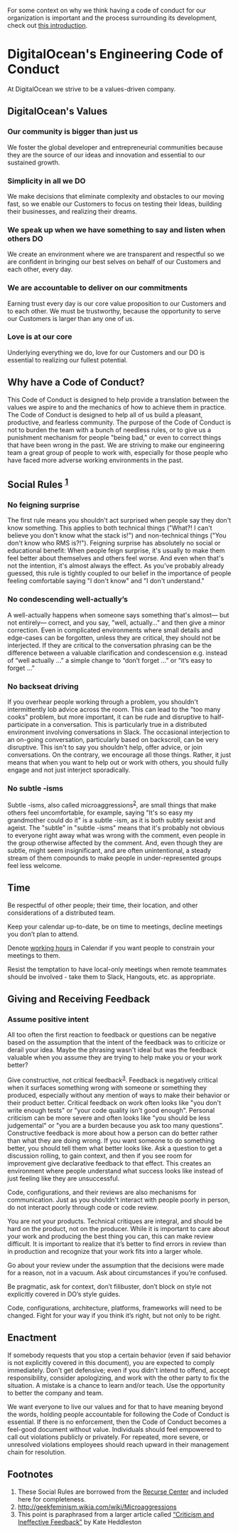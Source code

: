For some context on why we think having a code of conduct for our organization is important and the process surrounding its development, check out [this introduction](./introduction.md).

# DigitalOcean's Engineering Code of Conduct

At DigitalOcean we strive to be a values-driven company.

## DigitalOcean's Values

### Our **community** is bigger than just us
We foster the global developer and entrepreneurial communities because they are the source of our ideas and innovation and essential to our sustained growth.<br>

### **Simplicity** in all we DO

We make decisions that eliminate complexity and obstacles to our moving fast, so we enable our Customers to focus on testing their Ideas, building their businesses, and realizing their dreams.<br>

### We **speak up** when we have something to say and **listen** when others DO

We create an environment where we are transparent and respectful so we are confident in bringing our best selves on behalf of our Customers and each other, every day.<br>

### We are **accountable** to deliver on our commitments

Earning trust every day is our core value proposition to our Customers and to each other. We must be trustworthy, because the opportunity to serve our Customers is larger than any one of us.<br>

### **Love** is at our core

Underlying everything we do, love for our Customers
and our DO is essential to realizing our fullest potential.<br>

## Why have a Code of Conduct?
This Code of Conduct is designed to help provide a translation between the values we aspire to and the mechanics of how to achieve them in practice. The Code of Conduct is designed to help all of us build a pleasant, productive, and fearless community. The purpose of the Code of Conduct is not to burden the team with a bunch of needless rules, or to give us a punishment mechanism for people "being bad," or even to correct things that have been wrong in the past. We are striving to make our engineering team a great group of people to work with, especially for those people who have faced more adverse working environments in the past.

## Social Rules <sup>[1](#footnotes)</sup>

### No feigning surprise
The first rule means you shouldn't act surprised when people say they don't know something. This applies to both technical things ("What?! I can't believe you don't know what the stack is!") and non-technical things ("You don't know who RMS is?!"). Feigning surprise has absolutely no social or educational benefit: When people feign surprise, it's usually to make them feel better about themselves and others feel worse. And even when that's not the intention, it's almost always the effect. As you've probably already guessed, this rule is tightly coupled to our belief in the importance of people feeling comfortable saying "I don't know" and "I don't understand."

### No condescending well-actually’s
A well-actually happens when someone says something that's almost— but not entirely— correct, and you say, "well, actually…" and then give a minor correction. Even in complicated environments where small details and edge-cases can be forgotten, unless they are critical, they should not be interjected. If they are critical to the conversation phrasing can be the difference between a valuable clarification and condescension e.g. instead of “well actually …” a simple change to “don’t forget …” or “it’s easy to forget …”

### No backseat driving
If you overhear people working through a problem, you shouldn't intermittently lob advice across the room. This can lead to the "too many cooks" problem, but more important, it can be rude and disruptive to half-participate in a conversation. This is particularly true in a distributed environment involving conversations in Slack. The occasional interjection to an on-going conversation, particularly based on backscroll, can be very disruptive. This isn't to say you shouldn't help, offer advice, or join conversations. On the contrary, we encourage all those things. Rather, it just means that when you want to help out or work with others, you should fully engage and not just interject sporadically.

### No subtle -isms
Subtle -isms, also called microaggressions<sup>[2](#footnotes)</sup>, are small things that make others feel uncomfortable, for example, saying "It's so easy my grandmother could do it" is a subtle -ism, as it is both subtly sexist and ageist. The "subtle" in "subtle -isms" means that it's probably not obvious to everyone right away what was wrong with the comment, even people in the group otherwise affected by the comment. And, even though they are subtle, might seem insignificant, and are often unintentional, a steady stream of them compounds to make people in under-represented groups feel less welcome.

## Time
Be respectful of other people; their time, their location, and other considerations of a distributed team.

Keep your calendar up-to-date, be on time to meetings, decline meetings you don’t plan to attend.

Denote [working hours](https://support.google.com/calendar/answer/83117?hl=en#working_hours) in Calendar if you want people to constrain your meetings to them.

Resist the temptation to have local-only meetings when remote teammates should be involved - take them to Slack, Hangouts, etc. as appropriate.

## Giving and Receiving Feedback

### Assume positive intent
All too often the first reaction to feedback or questions can be negative based on the assumption that the intent of the feedback was to criticize or derail your idea. Maybe the phrasing wasn't ideal but was the feedback valuable when you assume they are trying to help make you or your work better?

Give constructive, not critical feedback<sup>[3](#footnotes)</sup>. Feedback is negatively critical when it surfaces something wrong with someone or something they produced, especially without any mention of ways to make their behavior or their product better. Critical feedback on work often looks like "you don't write enough tests" or "your code quality isn't good enough". Personal criticism can be more severe and often looks like "you should be less judgemental" or "you are a burden because you ask too many questions”. Constructive feedback is more about how a person can do better rather than what they are doing wrong. If you want someone to do something better, you should tell them what better looks like. Ask a question to get a discussion rolling, to gain context, and then if you see room for improvement give declarative feedback to that effect. This creates an environment where people understand what success looks like instead of just feeling like they are unsuccessful.

Code, configurations, and their reviews are also mechanisms for communication. Just as you shouldn't interact with people poorly in person, do not interact poorly through code or code review.

You are not your products. Technical critiques are integral, and should be hard on the product, not on the producer. While it is important to care about your work and producing the best thing you can, this can make review difficult. It is important to realize that it’s better to find errors in review than in production and recognize that your work fits into a larger whole.

Go about your review under the assumption that the decisions were made for a reason, not in a vacuum. Ask about circumstances if you’re confused.

Be pragmatic, ask for context, don’t filibuster, don’t block on style not explicitly covered in DO’s style guides.

Code, configurations, architecture, platforms, frameworks will need to be changed. Fight for your way if you think it’s right, but not only to be right.

## Enactment
If somebody requests that you stop a certain behavior (even if said behavior is not explicitly covered in this document), you are expected to comply immediately. Don't get defensive; even if you didn't intend to offend, accept responsibility, consider apologizing, and work with the other party to fix the situation. A mistake is a chance to learn and/or teach. Use the opportunity to better the company and team.

We want everyone to live our values and for that to have meaning beyond the words, holding people accountable for following the Code of Conduct is essential. If there is no enforcement, then the Code of Conduct becomes a feel-good document without value. Individuals should feel empowered to call out violations publicly or privately. For repeated, more severe, or unresolved violations employees should reach upward in their management chain for resolution.

## Footnotes
1. These Social Rules are borrowed from the [Recurse Center](https://www.recurse.com/manual#sec-environment) and included here for completeness.
2. http://geekfeminism.wikia.com/wiki/Microaggressions
3. This point is paraphrased from a larger article called [“Criticism and Ineffective Feedback”](https://kateheddleston.com/blog/criticism-and-ineffective-feedback) by Kate Heddleston
